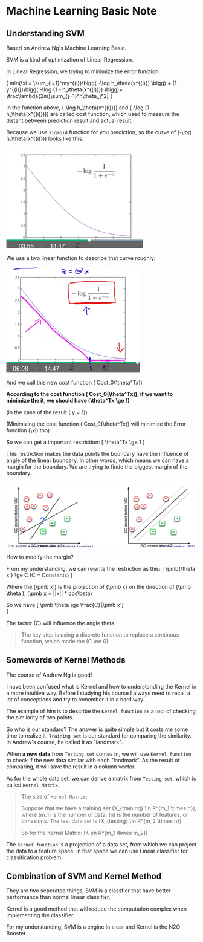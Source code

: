 # Machine Learning Basic Note

## Understanding SVM

Based on Andrew Ng's Machine Learning Basic.

SVM is a kind of optimization of Linear Regression. 

In Linear Regression, we trying to minimize the error function:

\[
min(\xi = \sum_{i=1}^my^{(i)}\bigg( -\log h_\theta(x^{(i)}) \bigg) + (1-y^{(i)})\bigg( -\log (1 - h_\theta(x^{(i)})) \bigg)+ \frac\lambda{2m}\sum_{j=1}^n\theta_j^2) 
\]


in the function above, \(-\log h_\theta(x^{(i)})\) and \(-\log (1 - h_\theta(x^{(i)}))\) are called cost function, which used to measure the distant between prediction result and actual result.

Because we use `sigmoid` function for you prediction, so the curve of \(-\log h_\theta(x^{(i)})\)
looks like this: 

![](./img/2017-09-24-15-52-09.png)


We use a two linear function to describe that curve roughly:

![](./img/2017-09-24-15-53-01.png)

And we call this new cost function \( Cost_0(\theta^Tx)\)


**According to the cost function \( Cost_0(\theta^Tx)\), if we want to minimize the it, we should have \(\theta^Tx \ge 1\)**

(in the case of the result \( y = 1\)) 

(Minimizing the cost function \( Cost_0(\theta^Tx)\) will minimize the Error function \(\xi\) too)

So we can get a important restriction: 
 \[
     \theta^Tx \ge 1
\]

This restriction makes the data points the boundary have the influence of angle of the linear boundary. In other words, which means we can have a margin for the boundary. We are trying to finde the biggest margin of the boundary.

![](img/boundary.png)

How to modify the margin? 

From my understanding, we can rewrite the restriction as this: 
\[
    \pmb{\theta x'} \ge C (C = Constants)
\]

Where the \(\pmb x'\) is the projection of \(\pmb x\) on the direction of \(\pmb \theta \), \(\pmb x = ||x|| * cos\beta\)


So we have 
\[
 \pmb \theta \ge \frac{C}{\pmb x'}    
\]

The factor \(C\) will influence the angle theta.


> The key step is using a discrete function to replace a continous function, which made the \(C \ne 0\)

## Somewords of Kernel Methods

The course of Andrew Ng is good!

I have been confused what is Kernel and how to understanding the Kernel in a more intuitive way. Before I studying his course I always need to recall a lot of conceptions and try to remember it in a hard way.

The example of him is to describe the `Kernel function` as a tool of checking the similarity of two points.

So who is our standard? The answer is quite simple but it costs me some time to realize it. `Training set` is our standard for comparing the similarity. In Andrew's course, he called it as "landmark".

When **a new data** from `Testing set` comes in, we will use `Kernel function` to check if the new data similar with each "landmark". As the result of comparing, it will save the result in a column vector.

As for the whole data set, we can derive a matrix from `Testing set`, which is called `Kernel Matrix`.

> The size of `Kernel Matrix`: 
>
> Suppose that we have a training set \(X_{training} \in R^{m_1 \times n}\), where \(m_1\) is the number of data, \(n\) is the number of features, or dimesions. The test data set is \(X_{testing} \in R^{m_2 \times n}\)
>
> So for the Kernel Matrix: \(K \in R^{m_1 \times m_2}\)

The `Kernel function` is a projection of a data set, from which we can project the data to a feature space, in that space we can use Linear classifier for classification problem.  

## Combination of SVM and Kernel Method

They are two seperated things, SVM is a classfier that have better performance than normal linear classifier.

Kernel is a good method that will reduce the computation complex when implementing the classifier. 

For my understanding, SVM is a engine in a car and Kernel is the N2O Booster.



